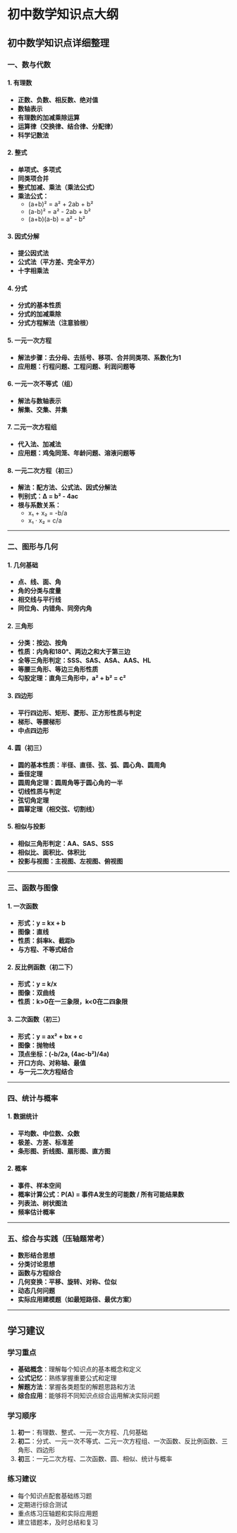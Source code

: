 # 初中数学知识点大纲

## 初中数学知识点详细整理

### 一、数与代数

#### 1. 有理数
- **正数、负数、相反数、绝对值**
- **数轴表示**
- **有理数的加减乘除运算**
- **运算律（交换律、结合律、分配律）**
- **科学记数法**

#### 2. 整式
- **单项式、多项式**
- **同类项合并**
- **整式加减、乘法（乘法公式）**
- **乘法公式：**
  - (a+b)² = a² + 2ab + b²
  - (a-b)² = a² - 2ab + b²
  - (a+b)(a-b) = a² - b²

#### 3. 因式分解
- **提公因式法**
- **公式法（平方差、完全平方）**
- **十字相乘法**

#### 4. 分式
- **分式的基本性质**
- **分式的加减乘除**
- **分式方程解法（注意验根）**

#### 5. 一元一次方程
- **解法步骤：去分母、去括号、移项、合并同类项、系数化为1**
- **应用题：行程问题、工程问题、利润问题等**

#### 6. 一元一次不等式（组）
- **解法与数轴表示**
- **解集、交集、并集**

#### 7. 二元一次方程组
- **代入法、加减法**
- **应用题：鸡兔同笼、年龄问题、溶液问题等**

#### 8. 一元二次方程（初三）
- **解法：配方法、公式法、因式分解法**
- **判别式：Δ = b² - 4ac**
- **根与系数关系：**
  - x₁ + x₂ = -b/a
  - x₁ · x₂ = c/a

---

### 二、图形与几何

#### 1. 几何基础
- **点、线、面、角**
- **角的分类与度量**
- **相交线与平行线**
- **同位角、内错角、同旁内角**

#### 2. 三角形
- **分类：按边、按角**
- **性质：内角和180°、两边之和大于第三边**
- **全等三角形判定：SSS、SAS、ASA、AAS、HL**
- **等腰三角形、等边三角形性质**
- **勾股定理：直角三角形中，a² + b² = c²**

#### 3. 四边形
- **平行四边形、矩形、菱形、正方形性质与判定**
- **梯形、等腰梯形**
- **中点四边形**

#### 4. 圆（初三）
- **圆的基本性质：半径、直径、弦、弧、圆心角、圆周角**
- **垂径定理**
- **圆周角定理：圆周角等于圆心角的一半**
- **切线性质与判定**
- **弦切角定理**
- **圆幂定理（相交弦、切割线）**

#### 5. 相似与投影
- **相似三角形判定：AA、SAS、SSS**
- **相似比、面积比、体积比**
- **投影与视图：主视图、左视图、俯视图**

---

### 三、函数与图像

#### 1. 一次函数
- **形式：y = kx + b**
- **图像：直线**
- **性质：斜率k、截距b**
- **与方程、不等式结合**

#### 2. 反比例函数（初二下）
- **形式：y = k/x**
- **图像：双曲线**
- **性质：k>0在一三象限，k<0在二四象限**

#### 3. 二次函数（初三）
- **形式：y = ax² + bx + c**
- **图像：抛物线**
- **顶点坐标：(-b/2a, (4ac-b²)/4a)**
- **开口方向、对称轴、最值**
- **与一元二次方程结合**

---

### 四、统计与概率

#### 1. 数据统计
- **平均数、中位数、众数**
- **极差、方差、标准差**
- **条形图、折线图、扇形图、直方图**

#### 2. 概率
- **事件、样本空间**
- **概率计算公式：P(A) = 事件A发生的可能数 / 所有可能结果数**
- **列表法、树状图法**
- **频率估计概率**

---

### 五、综合与实践（压轴题常考）
- **数形结合思想**
- **分类讨论思想**
- **函数与方程综合**
- **几何变换：平移、旋转、对称、位似**
- **动态几何问题**
- **实际应用建模题（如最短路径、最优方案）**

---

## 学习建议

### 学习重点
- **基础概念**：理解每个知识点的基本概念和定义
- **公式记忆**：熟练掌握重要公式和定理
- **解题方法**：掌握各类题型的解题思路和方法
- **综合应用**：能够将不同知识点综合运用解决实际问题

### 学习顺序
1. **初一**：有理数、整式、一元一次方程、几何基础
2. **初二**：分式、一元一次不等式、二元一次方程组、一次函数、反比例函数、三角形、四边形
3. **初三**：一元二次方程、二次函数、圆、相似、统计与概率

### 练习建议
- 每个知识点配套基础练习题
- 定期进行综合测试
- 重点练习压轴题和实际应用题
- 建立错题本，及时总结和复习